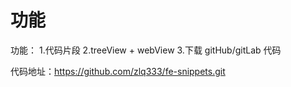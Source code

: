 # 功能

功能： 1.代码片段 2.treeView + webView 3.下载 gitHub/gitLab 代码

代码地址：https://github.com/zlq333/fe-snippets.git
